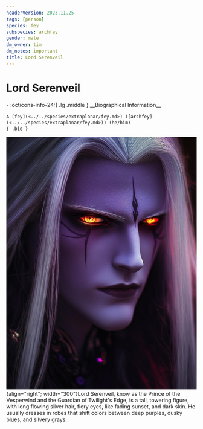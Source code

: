 ```yaml
---
headerVersion: 2023.11.25
tags: [person]
species: fey
subspecies: archfey
gender: male
dm_owner: tim
dm_notes: important
title: Lord Serenveil
---
```

# Lord Serenveil
<div class="grid cards ext-narrow-margin ext-one-column" markdown>
- :octicons-info-24:{ .lg .middle } __Biographical Information__

    A [fey](<../../species/extraplanar/fey.md>) ([archfey](<../../species/extraplanar/fey.md>)) (he/him)  
    { .bio }

</div>


![Lord Serenveil](../../assets/lord-serenveil.jpg){align="right"; width="300"}Lord Serenveil, know as the Prince of the Vesperwind and the Guardian of Twilight's Edge, is a tall, towering figure, with long flowing silver hair, fiery eyes, like fading sunset, and dark skin. He usually dresses in robes that shift colors between deep purples, dusky blues, and silvery grays.



